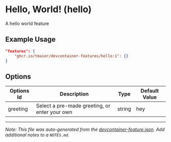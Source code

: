 
# Hello, World! (hello)

A hello world feature

## Example Usage

```json
"features": {
    "ghcr.io/tmaier/devcontainer-features/hello:1": {}
}
```

## Options

| Options Id | Description | Type | Default Value |
|-----|-----|-----|-----|
| greeting | Select a pre-made greeting, or enter your own | string | hey |



---

_Note: This file was auto-generated from the [devcontainer-feature.json](https://github.com/tmaier/devcontainer-features/blob/main/src/hello/devcontainer-feature.json).  Add additional notes to a `NOTES.md`._
